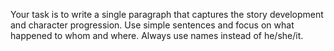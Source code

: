 Your task is to write a single paragraph that captures the story development and character progression. Use simple sentences and focus on what happened to whom and where. Always use names instead of he/she/it. 